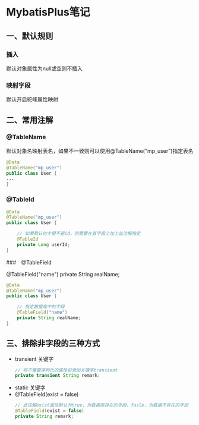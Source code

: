 # MybatisPlus笔记
## 一、默认规则
### 插入
默认对象属性为null或空则不插入
### 映射字段
默认开启驼峰属性映射
## 二、常用注解
### @TableName
默认对象名映射表名，如果不一致则可以使用@TableName("mp_user")指定表名
~~~.java
@Data
@TableName("mp_user")
public class User {
...
}
~~~
### @TableId
~~~.java
@Data
@TableName("mp_user")
public class User {

    // 如果默认的主键不是id，则需要在其字段上加上此注解指定
    @TableId
    private Long userId;
}
~~~
###　@TableField

@TableField("name")
private String realName;
    
~~~.java
@Data
@TableName("mp_user")
public class User {

    // 指定数据库中的字段
    @TableField("name")
    private String realName;
}
~~~
## 三、排除非字段的三种方式

- transient 关键字
  ~~~.java
  // 将不需要序列化的属性前添加关键字transient
  private transient String remark;
  ~~~
- static 关键字
- @TableField(exist = false)
  ```.java
  // 此注解exist属性默认为true，为数据库存在的字段，fasle，为数据不存在的字段
  @TableField(exist = false)
  private String remark;
  ```